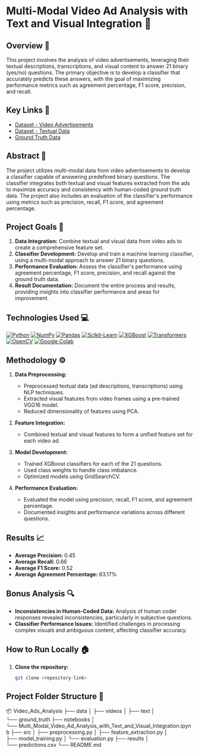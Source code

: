 # Multi-Modal Video Ad Analysis with Text and Visual Integration :movie_camera:

## Overview :memo:

This project involves the analysis of video advertisements, leveraging their textual descriptions, transcriptions, and visual content to answer 21 binary (yes/no) questions. The primary objective is to develop a classifier that accurately predicts these answers, with the goal of maximizing performance metrics such as agreement percentage, F1 score, precision, and recall.

## Key Links :link:

- [Dataset - Video Advertisements](https://drive.google.com/file/d/1BJVwi50dBI6RoJKxWtqW0tU5O1FxxRsS/view?usp=share_link)
- [Dataset - Textual Data](https://drive.google.com/file/d/1TwOVtvxwpJD6toYh7bC2KKkJZDYP4Xd4/view?usp=share_link)
- [Ground Truth Data](https://docs.google.com/spreadsheets/d/1sXqrdNDuSuvF6MJw_MGMGFakcYkW-0XK/edit?usp=share_link)

## Abstract :notebook_with_decorative_cover:

The project utilizes multi-modal data from video advertisements to develop a classifier capable of answering predefined binary questions. The classifier integrates both textual and visual features extracted from the ads to maximize accuracy and consistency with human-coded ground truth data. The project also includes an evaluation of the classifier's performance using metrics such as precision, recall, F1 score, and agreement percentage.

## Project Goals :dart:

1. **Data Integration:** Combine textual and visual data from video ads to create a comprehensive feature set.
2. **Classifier Development:** Develop and train a machine learning classifier, using a multi-modal approach to answer 21 binary questions.
3. **Performance Evaluation:** Assess the classifier's performance using agreement percentage, F1 score, precision, and recall against the ground truth data.
4. **Result Documentation:** Document the entire process and results, providing insights into classifier performance and areas for improvement.

## Technologies Used :computer:

[![Python](https://img.shields.io/badge/Python-3776AB?style=for-the-badge&logo=python&logoColor=white)](https://www.python.org/)
[![NumPy](https://img.shields.io/badge/Numpy-777BB4?style=for-the-badge&logo=numpy&logoColor=white)](https://numpy.org/)
[![Pandas](https://img.shields.io/badge/Pandas-150458?style=for-the-badge&logo=pandas&logoColor=white)](https://pandas.pydata.org/)
[![Scikit-Learn](https://img.shields.io/badge/Scikit--Learn-F7931E?style=for-the-badge&logo=scikit-learn&logoColor=white)](https://scikit-learn.org/)
[![XGBoost](https://img.shields.io/badge/XGBoost-FF6600?style=for-the-badge&logo=xgboost&logoColor=white)](https://xgboost.readthedocs.io/)
[![Transformers](https://img.shields.io/badge/Transformers-007ACC?style=for-the-badge&logo=transformers&logoColor=white)](https://huggingface.co/transformers/)
[![OpenCV](https://img.shields.io/badge/OpenCV-5C3EE8?style=for-the-badge&logo=opencv&logoColor=white)](https://opencv.org/)
[![Google Colab](https://img.shields.io/badge/Google_Colab-F9AB00?style=for-the-badge&logo=google-colab&logoColor=white)](https://colab.research.google.com/)

## Methodology :gear:

1. **Data Preprocessing:**
   - Preprocessed textual data (ad descriptions, transcriptions) using NLP techniques.
   - Extracted visual features from video frames using a pre-trained VGG16 model.
   - Reduced dimensionality of features using PCA.

2. **Feature Integration:**
   - Combined textual and visual features to form a unified feature set for each video ad.

3. **Model Development:**
   - Trained XGBoost classifiers for each of the 21 questions.
   - Used class weights to handle class imbalance.
   - Optimized models using GridSearchCV.

4. **Performance Evaluation:**
   - Evaluated the model using precision, recall, F1 score, and agreement percentage.
   - Documented insights and performance variations across different questions.

## Results :chart_with_upwards_trend:

- **Average Precision:** 0.45
- **Average Recall:** 0.66
- **Average F1 Score:** 0.52
- **Average Agreement Percentage:** 63.17%

## Bonus Analysis :mag:

- **Inconsistencies in Human-Coded Data:** Analysis of human coder responses revealed inconsistencies, particularly in subjective questions.
- **Classifier Performance Issues:** Identified challenges in processing complex visuals and ambiguous content, affecting classifier accuracy.

## How to Run Locally :house:

1. **Clone the repository:**
   ```bash
   git clone <repository-link>

   
## Project Folder Structure :file_folder:
📦 Video_Ads_Analysis
├── data
│ ├── videos
│ ├── text
│ └── ground_truth
├── notebooks
│ └── Multi_Modal_Video_Ad_Analysis_with_Text_and_Visual_Integration.ipynb
├── src
│ ├── preprocessing.py
│ ├── feature_extraction.py
│ ├── model_training.py
│ └── evaluation.py
├── results
│ └── predictions.csv
└── README.md
